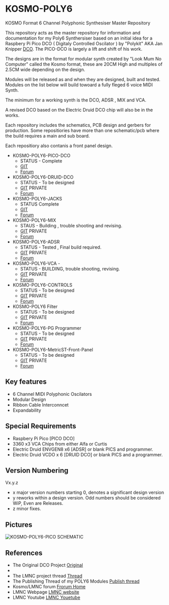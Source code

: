 # KOSMO-POLY6
KOSMO Format 6 Channel Polyphonic Synthesiser Master Repository 

This repository acts as the master repository for information and documentation for my Poly6 Synthersiser based on an initial idea for a Raspbery Pi Pico DCO ( Digitaly Controlled Oscilator ) by "Polykit" AKA Jan Knipper [DCO](https://github.com/polykit/pico-dco). The PICO-DCO is largely a lift and shift of his work.

The designs are in the format for modular synth created by "Look Mum No Computer" called the Kosmo format, these are 20CM High and multiples of 2.5CM wide depending on the design. 

Modules will be released as and when they are designed, built and tested. Modules on the list below will build towoard a fully fleged 6 voice MIDI Synth.

The minimum for a working synth is the DCO, ADSR , MIX and VCA. 

A revised DCO based on the Electric Druid DCO chip will also be in the works.

Each repository includes the schematics, PCB design and gerbers for production. Some repositiories have more than one schematic/pcb where the build requires a main and sub board. 

Each repositiory also contanis a front panel design.

- KOSMO-POLY6-PICO-DCO 
  - STATUS - Complete 
  - [GIT](https://github.com/twinturbo/KOSMO-POLY6-PICO-DCO)
  - [Forum](https://https://lookmumnocomputer.discourse.group/t/kosmoing-the-polykit-dco/5878)
- KOSMO-POLY6-DRUID-DCO 
  - STATUS - To be designed
  - [GIT](https://github.com/twinturbo/KOSMO-POLY6-DRUID-DCO) PRIVATE
  - [Forum](https://lookmumnocomputer.discourse.group)
- KOSMO-POLY6-JACKS 
  - STATUS Complete
  - [GIT](https://github.com/twinturbo/KOSMO-POLY6-JACKS)
  - [Forum](https://lookmumnocomputer.discourse.group/t/kosmoing-the-polykit-dco/5878)
- KOSMO-POLY6-MIX 
  - STAUS - Building , trouble shooting and revising.
  - [GIT](https://github.com/twinturbo/KOSMO-POLY6-MIX) PRIVATE
  - [Forum](https://lookmumnocomputer.discourse.group/t/kosmo-poly6-mix-voltage-controlled-x-fade-crossfade/5979)
- KOSMO-POLY6-ADSR
  - STATUS - Tested , Final build required. 
  - [GIT](https://github.com/twinturbo/KOSMO-POLY6-ADSR) PRIVATE
  - [Forum](https://lookmumnocomputer.discourse.group/t/reworked-version-of-the-polykit-adsr/5892)
- KOSMO-POLY6-VCA - 
  - STATUS - BUILDING, trouble shooting, revising.
  - [GIT](https://github.com/twinturbo/KOSMO-POLY6-ADSR) PRIVATE
  - [Forum](https://lookmumnocomputer.discourse.group/t/kosmo-poly6-vca/6066)
- KOSMO-POLY6-CONTROLS
  - STATUS - To be designed
  - [GIT](https://github.com/twinturbo/KOSMO-POLY6-CONTROLS) PRIVATE
  - [Forum](https://lookmumnocomputer.discourse.group)
- KOSMO-POLY6 Filter
  - STATUS - To be designed
  - [GIT](https://github.com/twinturbo/KOSMO-POLY6-FILTER) PRIVATE
  - [Forum](https://lookmumnocomputer.discourse.group)
- KOSMO-POLY6-PG Programmer
  - STATUS - To be designed
  - [GIT](https://github.com/twinturbo/KOSMO-POLY6-PG) PRIVATE
  - [Forum](https://lookmumnocomputer.discourse.group)
- KOSMO-POLY6-MetricST-Front-Panel
  - STATUS - To be designed
  - [GIT](https://github.com/twinturbo/KOSMO-POLY6-MSTFP) PRIVATE
  - [Forum](https://lookmumnocomputer.discourse.group)

## Key features

- 6 Channel MIDI Polyphonic Oscilators
- Modular Design 
- Ribbon Cable Interconncet
- Expandability

## Special Requirements
 - Raspbery Pi Pico [PICO DCO] 
 - 3360 x3 VCA Chips from either Alfa or Curtis
 - Electric Druid ENVGEN8 x6 [ADSR] or blank PICS and programmer.
 - Electric Druid VCDO x 6 [DRUID DCO] or blank PICS and a programmer.

## Version Numbering
  Vx.y.z
  
  - x major version numbers starting 0, denotes a significant design version
  - y reworks within a design version. Odd numbers should be considered WiP, Even are Releases. 
  - z minor fixes.

## Pictures


![KOSMO-POLY6-PICO SCHEMATIC ](/Documents/poly6.png)



## References
- The Original DCO Project [ Original ](https://github.com/polykit/pico-dco)
- 
- The LMNC project thread [ Thread ](https://lookmumnocomputer.discourse.group/t/kosmoing-the-polykit-dco/5878)
- The Publishing Thread of my POLY6 Modules [ Publish thread ](https://lookmumnocomputer.discourse.group/t/kosmo-poly6-releases/5962)
- Kosmo/LMNC forum [ Frorum Home ](https://lookmumnocomputer.discourse.group/)
- LMNC Webpage [ LMNC website](https://www.lookmumnocomputer.com/)
- LMNC Youtube [ LMNC Youetube](https://www.youtube.com/c/LOOKMUMNOCOMPUTER/videos)
